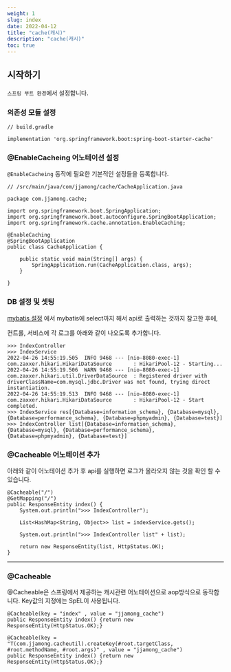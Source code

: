 ```yaml
---
weight: 1
slug: index
date: 2022-04-12
title: "cache(캐시)"
description: "cache(캐시)"
toc: true
---
```


## 시작하기

`스프링 부트 환경`에서 설정합니다.

### 의존성 모듈 설정

```
// build.gradle

implementation 'org.springframework.boot:spring-boot-starter-cache'
```

### @EnableCacheing 어노테이션 설정

`@EnableCacheing`  동작에 필요한 기본적인 설정들을 등록합니다.

```
// /src/main/java/com/jjamong/cache/CacheApplication.java

package com.jjamong.cache;

import org.springframework.boot.SpringApplication;
import org.springframework.boot.autoconfigure.SpringBootApplication;
import org.springframework.cache.annotation.EnableCaching;

@EnableCaching
@SpringBootApplication
public class CacheApplication {

	public static void main(String[] args) {
		SpringApplication.run(CacheApplication.class, args);
	}

}

```

### DB 설정 및 셋팅

[mybatis 설정](http://localhost:1313/docs/back/spring/boot/mybatis/) 에서 mybatis에 select까지 해서 api로 출력하는 것까지 참고한 후에, 

컨트롤, 서비스에 각 로그를 아래와 같이 나오도록 추가합니다.

```
>>> IndexController
>>> IndexService
2022-04-26 14:55:19.505  INFO 9468 --- [nio-8080-exec-1] com.zaxxer.hikari.HikariDataSource       : HikariPool-12 - Starting...
2022-04-26 14:55:19.506  WARN 9468 --- [nio-8080-exec-1] com.zaxxer.hikari.util.DriverDataSource  : Registered driver with driverClassName=com.mysql.jdbc.Driver was not found, trying direct instantiation.
2022-04-26 14:55:19.513  INFO 9468 --- [nio-8080-exec-1] com.zaxxer.hikari.HikariDataSource       : HikariPool-12 - Start completed.
>>> IndexService res[{Database=information_schema}, {Database=mysql}, {Database=performance_schema}, {Database=phpmyadmin}, {Database=test}]
>>> IndexController list[{Database=information_schema}, {Database=mysql}, {Database=performance_schema}, {Database=phpmyadmin}, {Database=test}]
```

### @Cacheable 어노테이션 추가

아래와 같이 어노테이션 추가 후 api를 실행하면 로그가 올라오지 않는 것을 확인 할 수 있습니다.
```
@Cacheable("/")
@GetMapping("/")
public ResponseEntity index() {
	System.out.println(">>> IndexController");

	List<HashMap<String, Object>> list = indexService.gets();
	
	System.out.println(">>> IndexController list" + list);

	return new ResponseEntity(list, HttpStatus.OK);
}
```

- - -

### @Cacheable

@Cacheable은 스프링에서 제공하는 캐시관련 어노테이션으로 aop방식으로 동작합니다.
Key값의 지정에는 SpEL이 사용됩니다.

```
@Cacheable(key = "index" , value = "jjamong_cache")
public ResponseEntity index() {return new ResponseEntity(HttpStatus.OK);}

@Cacheable(key = "T(com.jjamong.cacheutil).createKey(#root.targetClass, #root.methodName, #root.args)" , value = "jjamong_cache")
public ResponseEntity index() {return new ResponseEntity(HttpStatus.OK);}
```